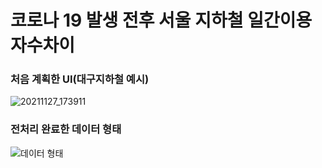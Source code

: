 # 코로나 19 발생 전후 서울 지하철 일간이용자수차이
### 처음 계획한 UI(대구지하철 예시)
![20211127_173911](https://user-images.githubusercontent.com/95010590/143674536-39c769ce-9a6a-4d8d-be98-13820831f49b.jpg)
### 전처리 완료한 데이터 형태
![데이터 형태](https://user-images.githubusercontent.com/95010590/143674749-138966f1-8f88-45cb-884f-94f8edcc7b31.jpg)

